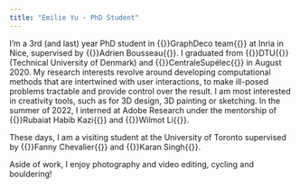 ```yaml
---
title: "Emilie Yu - PhD Student"
---
```



I’m a 3rd (and last) year PhD student in {{<link url="https://team.inria.fr/graphdeco/">}}GraphDeco team{{</link>}}&nbsp;at Inria in Nice, supervised by {{<link url="http://www-sop.inria.fr/members/Adrien.Bousseau/">}}Adrien Bousseau{{</link>}}. I graduated from {{<link url="https://www.dtu.dk/">}}DTU{{</link>}} (Technical University of Denmark) and {{<link url="https://www.centralesupelec.fr/">}}CentraleSupélec{{</link>}}&nbsp;in August 2020.
My research interests revolve around developing computational methods that are intertwined with user interactions, to make ill-posed problems tractable and provide control over the result. I am most interested in creativity tools, such as for 3D design, 3D painting or sketching.
In the summer of 2022, I interned at Adobe Research under the mentorship of {{<link url="https://rubaiathabib.me/">}}Rubaiat Habib Kazi{{</link>}} and {{<link url="https://wilmotli.com/">}}Wilmot Li{{</link>}}.

These days, I am a visiting student at the University of Toronto supervised by {{<link url="http://www.cs.toronto.edu/~fchevali/fannydotnet/">}}Fanny Chevalier{{</link>}} and {{<link url="https://www.dgp.toronto.edu/~karan/">}}Karan Singh{{</link>}}.

Aside of work, I enjoy photography and video editing, cycling and bouldering!
